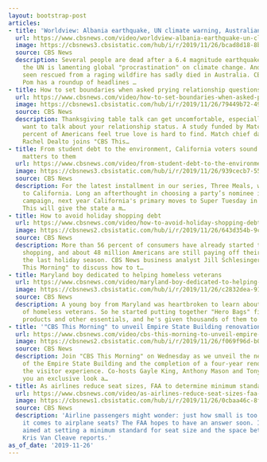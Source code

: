 ```yaml
---
layout: bootstrap-post
articles:
- title: 'Worldview: Albania earthquake, UN climate warning, Australian wildfires'
  url: https://www.cbsnews.com/video/worldview-albania-earthquake-un-climate-warning-australian-wildfire-koala-dies/
  image: https://cbsnews3.cbsistatic.com/hub/i/r/2019/11/26/bcad8d18-8bed-485c-9ce7-3a044166bb77/thumbnail/1200x630/86f959adebc4e9f6f5c5e7e542d60447/cbsn-fusion-worldview-albania-earthquake-un-climate-warning-australian-wildfire-koala-dies-thumbnail-414094.jpg
  source: CBS News
  description: Several people are dead after a 6.4 magnitude earthquake in Albania;
    the UN is lamenting global "procrastination" on climate change. And the koala
    seen rescued from a raging wildfire has sadly died in Australia. CBS News' Cindy
    Pom has a roundup of headlines …
- title: How to set boundaries when asked prying relationship questions
  url: https://www.cbsnews.com/video/how-to-set-boundaries-when-asked-prying-relationship-questions/
  image: https://cbsnews1.cbsistatic.com/hub/i/r/2019/11/26/79449b72-4982-4c3a-b52f-fba732da69a6/thumbnail/1200x630/a20620d20cc85a32317e33eba32da065/1126-ctm-holidayrelationship-dealto-1984341-640x360.jpg
  source: CBS News
  description: Thanksgiving table talk can get uncomfortable, especially if you don't
    want to talk about your relationship status. A study funded by Match reveals 83
    percent of Americans feel true love is hard to find. Match chief dating expert
    Rachel Dealto joins "CBS This…
- title: From student debt to the environment, California voters sound off on what
    matters to them
  url: https://www.cbsnews.com/video/from-student-debt-to-the-environment-california-voters-sound-off-on-what-matters-to-them/
  image: https://cbsnews3.cbsistatic.com/hub/i/r/2019/11/26/939cecb7-5550-4495-9119-726fe03d8821/thumbnail/1200x630/26e8a889847d4f87a710dc2c874ea049/1126-ctm-3meals-okeefe-1984332-640x360.jpg
  source: CBS News
  description: For the latest installment in our series, Three Meals, we traveled
    to California. Long an afterthought in choosing a party’s nominee in a presidential
    campaign, next year California's primary moves to Super Tuesday in early March.
    This will give the state a m…
- title: How to avoid holiday shopping debt
  url: https://www.cbsnews.com/video/how-to-avoid-holiday-shopping-debt/
  image: https://cbsnews2.cbsistatic.com/hub/i/r/2019/11/26/643d354b-9c2f-42a1-8fdb-22aec1ae0d5e/thumbnail/1200x630/f03420951ba18fca0103a5547d09c2d3/1126-ctm-edmdebtfree-schlesinger-1984326-640x360.jpg
  source: CBS News
  description: More than 56 percent of consumers have already started their holiday
    shopping, and about 48 million Americans are still paying off their debt from
    the last holiday season. CBS News business analyst Jill Schlesinger joins "CBS
    This Morning" to discuss how to t…
- title: Maryland boy dedicated to helping homeless veterans
  url: https://www.cbsnews.com/video/maryland-boy-dedicated-to-helping-homeless-veterans/
  image: https://cbsnews3.cbsistatic.com/hub/i/r/2019/11/26/c2832dea-911a-4bd5-adb6-de6afad8c297/thumbnail/1200x630/dc76d0408930eba588b15f68609badcd/1126-sponsor-herobags-theuplift-1984318-640x360.jpg
  source: CBS News
  description: A young boy from Maryland was heartbroken to learn about the struggles
    of homeless veterans. So he started putting together "Hero Bags" filled with hygiene
    products and other essentials, and he's given thousands of them to vets in need.
- title: '"CBS This Morning" to unveil Empire State Building renovations'
  url: https://www.cbsnews.com/video/cbs-this-morning-to-unveil-empire-state-building-renovations/
  image: https://cbsnews2.cbsistatic.com/hub/i/r/2019/11/26/f069f96d-b064-4213-8cc5-15a77f34b672/thumbnail/1200x630/e7342dff4a57bde255337a0fc1d4f4a0/1126-ctm-esbpreview-1984312-640x360.jpg
  source: CBS News
  description: Join "CBS This Morning" on Wednesday as we unveil the new 80th floor
    of the Empire State Building and the completion of a four-year renovation to improve
    the visitor experience. Co-hosts Gayle King, Anthony Mason and Tony Dokoupil give
    you an exclusive look a…
- title: As airlines reduce seat sizes, FAA to determine minimum standard
  url: https://www.cbsnews.com/video/as-airlines-reduce-seat-sizes-faa-to-determine-minimum-standard/
  image: https://cbsnews1.cbsistatic.com/hub/i/r/2019/11/26/0cbaa46c-8f5b-4dc9-950c-6b3e1668f78a/thumbnail/1200x630/0b11b94d8e6c04fcf257ac4383b1d386/11126-ctm-airlineplaneseat-vancleave-1984303-640x360.jpg
  source: CBS News
  description: 'Airline passengers might wonder: just how small is too small when
    it comes to airplane seats? The FAA hopes to have an answer soon. It started tests
    aimed at setting a minimum standard for seat size and the space between rows.
    Kris Van Cleave reports.'
as_of_date: '2019-11-26'
---
```


